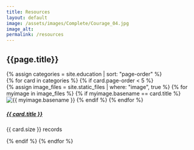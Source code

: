```yaml
---
title: Resources
layout: default
image: /assets/images/Complete/Courage_04.jpg
image_alt: 
permalink: /resources
---
```


## {{page.title}}

<div class="container-fluid">
  {% assign categories = site.education | sort: "page-order" %}
  <!-- Upper Row -->
    <div class="row gx-5">
    {% for card in categories %}
    {% if card.page-order < 5 %}
      <div class="col-md-6">
        <div class="card border-0 bg-transparent">
        {% assign image_files = site.static_files | where: "image", true %}
        {% for myimage in image_files %}
        {% if myimage.basename == card.title %}
        <img src="/assets/images/Education/{{ myimage.name }}" class="card-img" alt="{{ myimage.basename }}" />
        {% endif %}
        {% endfor %}
          <div class="card-body">
            <h5 class="card-title">
              <a href="{{ card.url }}"> {{ card.title }}</a>
            </h5>
            <p class="card-text"> {{ card.size }} records</p>
          </div>
        </div>
      </div>
      {% endif %}
    {% endfor %}
    </div>
</div>